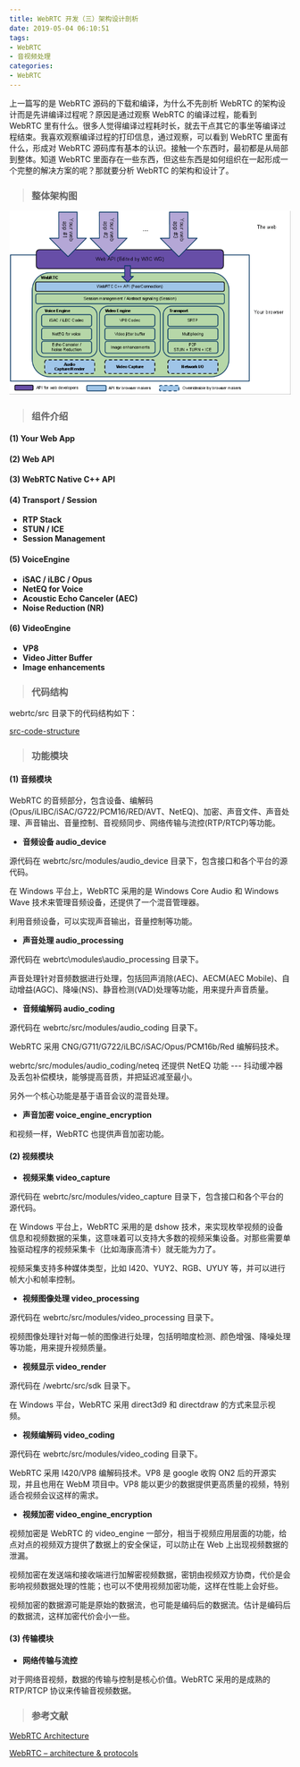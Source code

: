 ```yaml
---
title: WebRTC 开发（三）架构设计剖析
date: 2019-05-04 06:10:51
tags:
- WebRTC
- 音视频处理
categories:
- WebRTC
---
```


上一篇写的是 WebRTC 源码的下载和编译，为什么不先剖析 WebRTC 的架构设计而是先讲编译过程呢？原因是通过观察 WebRTC 的编译过程，能看到 WebRTC 里有什么。很多人觉得编译过程耗时长，就去干点其它的事坐等编译过程结束。我喜欢观察编译过程的打印信息，通过观察，可以看到 WebRTC 里面有什么，形成对 WebRTC 源码库有基本的认识。接触一个东西时，最初都是从局部到整体。知道 WebRTC 里面存在一些东西，但这些东西是如何组织在一起形成一个完整的解决方案的呢？那就要分析 WebRTC 的架构和设计了。

<!-- more -->

> ### 整体架构图

![WebRTC 整体架构图](https://raw.githubusercontent.com/depthlove/depthloveBlog/master/source/images/webrtc-development-3-analysis-of-architectural-design/webrtc-architecture.png)

> ### 组件介绍

#### (1) Your Web App

#### (2) Web API

#### (3) WebRTC Native C++ API

#### (4) Transport / Session

- **RTP Stack**
- **STUN / ICE**
- **Session Management**

#### (5) VoiceEngine

- **iSAC / iLBC / Opus**
- **NetEQ for Voice**
- **Acoustic Echo Canceler (AEC)**
- **Noise Reduction (NR)**

#### (6) VideoEngine

- **VP8**
- **Video Jitter Buffer**
- **Image enhancements**

> ### 代码结构

webrtc/src 目录下的代码结构如下：

[src-code-structure](https://raw.githubusercontent.com/depthlove/depthloveBlog/master/source/images/webrtc-development-3-analysis-of-architectural-design/src-code-structure.txt)

> ### 功能模块

#### (1) 音频模块

WebRTC 的音频部分，包含设备、编解码(Opus/iLIBC/iSAC/G722/PCM16/RED/AVT、NetEQ)、加密、声音文件、声音处理、声音输出、音量控制、音视频同步、网络传输与流控(RTP/RTCP)等功能。

- **音频设备 audio_device**

源代码在 webrtc/src/modules/audio_device 目录下，包含接口和各个平台的源代码。

在 Windows 平台上，WebRTC 采用的是 Windows Core Audio 和 Windows Wave 技术来管理音频设备，还提供了一个混音管理器。

利用音频设备，可以实现声音输出，音量控制等功能。

- **声音处理 audio_processing**

源代码在 webrtc\modules\audio_processing 目录下。

声音处理针对音频数据进行处理，包括回声消除(AEC)、AECM(AEC Mobile)、自动增益(AGC)、降噪(NS)、静音检测(VAD)处理等功能，用来提升声音质量。

- **音频编解码 audio_coding**

源代码在 webrtc/src/modules/audio_coding 目录下。

WebRTC 采用 CNG/G711/G722/iLBC/iSAC/Opus/PCM16b/Red 编解码技术。

webrtc/src/modules/audio_coding/neteq 还提供 NetEQ 功能 --- 抖动缓冲器及丢包补偿模块，能够提高音质，并把延迟减至最小。

另外一个核心功能是基于语音会议的混音处理。

- **声音加密 voice_engine_encryption**

和视频一样，WebRTC 也提供声音加密功能。


#### (2) 视频模块

- **视频采集 video_capture**

源代码在 webrtc/src/modules/video_capture 目录下，包含接口和各个平台的源代码。

在 Windows 平台上，WebRTC 采用的是 dshow 技术，来实现枚举视频的设备信息和视频数据的采集，这意味着可以支持大多数的视频采集设备。对那些需要单独驱动程序的视频采集卡（比如海康高清卡）就无能为力了。

视频采集支持多种媒体类型，比如 I420、YUY2、RGB、UYUY 等，并可以进行帧大小和帧率控制。

- **视频图像处理 video_processing**

源代码在 webrtc/src/modules/video_processing 目录下。

视频图像处理针对每一帧的图像进行处理，包括明暗度检测、颜色增强、降噪处理等功能，用来提升视频质量。

- **视频显示 video_render**

源代码在 /webrtc/src/sdk 目录下。

在 Windows 平台，WebRTC 采用 direct3d9 和 directdraw 的方式来显示视频。

- **视频编解码 video_coding**

源代码在 webrtc/src/modules/video_coding 目录下。

WebRTC 采用 I420/VP8 编解码技术。VP8 是 google 收购 ON2 后的开源实现，并且也用在 WebM 项目中。VP8 能以更少的数据提供更高质量的视频，特别适合视频会议这样的需求。

- **视频加密 video_engine_encryption**

视频加密是 WebRTC 的 video_engine 一部分，相当于视频应用层面的功能，给点对点的视频双方提供了数据上的安全保证，可以防止在 Web 上出现视频数据的泄漏。

视频加密在发送端和接收端进行加解密视频数据，密钥由视频双方协商，代价是会影响视频数据处理的性能；也可以不使用视频加密功能，这样在性能上会好些。

视频加密的数据源可能是原始的数据流，也可能是编码后的数据流。估计是编码后的数据流，这样加密代价会小一些。


#### (3) 传输模块

- **网络传输与流控**

对于网络音视频，数据的传输与控制是核心价值。WebRTC 采用的是成熟的 RTP/RTCP 协议来传输音视频数据。


> ### 参考文献

[WebRTC Architecture](https://webrtc.org/architecture/)

[WebRTC – architecture & protocols](https://princiya777.wordpress.com/2017/08/19/webrtc-architecture-protocols/)